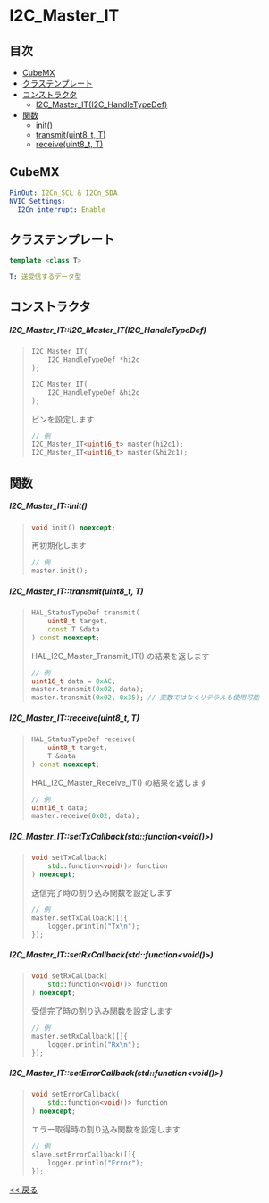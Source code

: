 # I2C_Master_IT

## 目次
- [CubeMX](#cubemx)
- [クラステンプレート](#クラステンプレート)
- [コンストラクタ](#コンストラクタ)
  - [I2C_Master_IT(I2C_HandleTypeDef)](#i2c_master_iti2c_master_iti2c_handletypedef)
- [関数](#関数)
  - [init()](#i2c_master_itinit)
  - [transmit(uint8_t, T)](#i2c_master_ittransmituint8_t-t)
  - [receive(uint8_t, T)](#i2c_master_itreceiveuint8_t-t)

## CubeMX
```yaml
PinOut: I2Cn_SCL & I2Cn_SDA
NVIC Settings:
  I2Cn interrupt: Enable
```

## クラステンプレート
```c++
template <class T>
```
```yaml
T: 送受信するデータ型
```

## コンストラクタ
##### I2C_Master_IT::I2C_Master_IT(I2C_HandleTypeDef)
> ```c++
> I2C_Master_IT(
>     I2C_HandleTypeDef *hi2c
> );
> ```
> ```c++
> I2C_Master_IT(
>     I2C_HandleTypeDef &hi2c
> );
> ```
> ピンを設定します  
> ```c++
> // 例
> I2C_Master_IT<uint16_t> master(hi2c1);
> I2C_Master_IT<uint16_t> master(&hi2c1);
> ```

## 関数
##### I2C_Master_IT::init()
> ```c++
> void init() noexcept;
> ```
> 再初期化します  
> ```c++
> // 例
> master.init();
> ```

##### I2C_Master_IT::transmit(uint8_t, T)
> ```c++
> HAL_StatusTypeDef transmit(
>     uint8_t target,
>     const T &data
> ) const noexcept;
> ```
> HAL_I2C_Master_Transmit_IT() の結果を返します  
> ```c++
> // 例
> uint16_t data = 0xAC;
> master.transmit(0x02, data);
> master.transmit(0x02, 0x35); // 変数ではなくリテラルも使用可能
> ```

##### I2C_Master_IT::receive(uint8_t, T)
> ```c++
> HAL_StatusTypeDef receive(
>     uint8_t target,
>     T &data
> ) const noexcept;
> ```
> HAL_I2C_Master_Receive_IT() の結果を返します  
> ```c++
> // 例
> uint16_t data;
> master.receive(0x02, data);
> ```

##### I2C_Master_IT::setTxCallback(std::function<void()>)
> ```c++
> void setTxCallback(
>     std::function<void()> function
> ) noexcept;
> ```
> 送信完了時の割り込み関数を設定します  
> ```c++
> // 例
> master.setTxCallback([]{
>     logger.println("Tx\n");
> });
> ```

##### I2C_Master_IT::setRxCallback(std::function<void()>)
> ```c++
> void setRxCallback(
>     std::function<void()> function
> ) noexcept;
> ```
> 受信完了時の割り込み関数を設定します
> ```c++
> // 例
> master.setRxCallback([]{
>     logger.println("Rx\n");
> });
> ```

##### I2C_Master_IT::setErrorCallback(std::function<void()>)
> ```c++
> void setErrorCallback(
>     std::function<void()> function
> ) noexcept;
> ```
> エラー取得時の割り込み関数を設定します
> ```c++
> // 例
> slave.setErrorCallback([]{
>     logger.println("Error");
> });
> ```

[<< 戻る](../README.md)